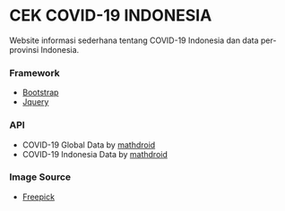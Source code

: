 # CEK COVID-19 INDONESIA

Website informasi sederhana tentang COVID-19 Indonesia dan data per-provinsi Indonesia.

### Framework

 - [Bootstrap](https://getbootstrap.com/)
 - [Jquery](https://jquery.com/)

### API

 - COVID-19 Global Data by  [mathdroid](https://github.com/mathdroid/covid-19-api)
 - COVID-19 Indonesia Data by [mathdroid](https://github.com/mathdroid/indonesia-covid-19-api)

### Image Source

 - [Freepick](https://www.freepik.com/)

